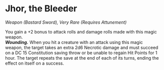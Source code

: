 # Jhor, the Bleeder
*Weapon (Bastard Sword), Very Rare (Requires Attunement)*

You gain a +2 bonus to attack rolls and damage rolls made with this magic weapon.  
***Wounding.*** When you hit a creature with an attack using this magic weapon, the target takes an extra 2d6 Necrotic damage and must succeed on a DC 15 Constitution saving throw or be unable to regain Hit Points for 1 hour. The target repeats the save at the end of each of its turns, ending the effect on itself on a success.